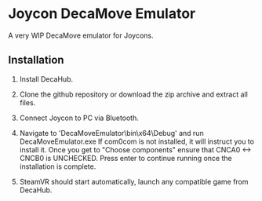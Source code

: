 # Joycon DecaMove Emulator
A very WIP DecaMove emulator for Joycons.

## Installation

1. Install DecaHub.

2. Clone the github repository or download the zip archive and extract all files.

3. Connect Joycon to PC via Bluetooth.

4. Navigate to 'DecaMoveEmulator\bin\x64\Debug' and run DecaMoveEmulator.exe
If com0com is not installed, it will instruct you to install it. Once you get to "Choose components" ensure that CNCA0 <-> CNCB0 is UNCHECKED. Press enter to continue running once the installation is complete.

5. SteamVR should start automatically, launch any compatible game from DecaHub.


